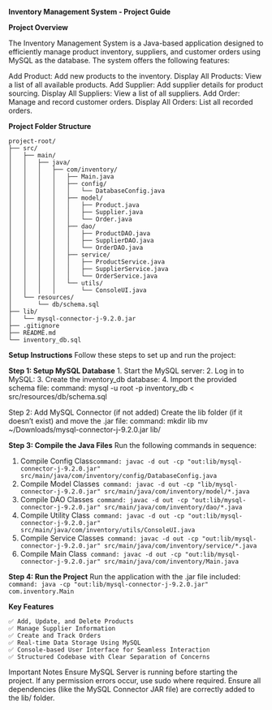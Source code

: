 **Inventory Management System - Project Guide**

**Project Overview**

The Inventory Management System is a Java-based application designed to efficiently manage product inventory, suppliers, and customer orders using MySQL as the database. 
The system offers the following features:

Add Product: Add new products to the inventory.
Display All Products: View a list of all available products.
Add Supplier: Add supplier details for product sourcing.
Display All Suppliers: View a list of all suppliers.
Add Order: Manage and record customer orders.
Display All Orders: List all recorded orders.


**Project Folder Structure**
```
project-root/
├── src/
│   ├── main/
│   │   ├── java/
│   │   │   ├── com/inventory/
│   │   │   │   ├── Main.java
│   │   │   │   ├── config/
│   │   │   │   │   └── DatabaseConfig.java
│   │   │   │   ├── model/
│   │   │   │   │   ├── Product.java
│   │   │   │   │   ├── Supplier.java
│   │   │   │   │   └── Order.java
│   │   │   │   ├── dao/
│   │   │   │   │   ├── ProductDAO.java
│   │   │   │   │   ├── SupplierDAO.java
│   │   │   │   │   └── OrderDAO.java
│   │   │   │   ├── service/
│   │   │   │   │   ├── ProductService.java
│   │   │   │   │   ├── SupplierService.java
│   │   │   │   │   └── OrderService.java
│   │   │   │   └── utils/
│   │   │   │       └── ConsoleUI.java
│   └── resources/
│       └── db/schema.sql
├── lib/
│   └── mysql-connector-j-9.2.0.jar
├── .gitignore
├── README.md
└── inventory_db.sql
```
**Setup Instructions**
Follow these steps to set up and run the project:

**Step 1: Setup MySQL Database**
	1.	Start the MySQL server:
 	2.	Log in to MySQL:
  3.	Create the inventory_db database:
  4.	Import the provided schema file:
    command: mysql -u root -p inventory_db < src/resources/db/schema.sql

Step 2: Add MySQL Connector (if not added)
Create the lib folder (if it doesn’t exist) and move the .jar file:
    command: mkdir lib
             mv ~/Downloads/mysql-connector-j-9.2.0.jar lib/

**Step 3: Compile the Java Files**
Run the following commands in sequence:
1. Compile Config Class```
   command: javac -d out -cp "out:lib/mysql-connector-j-9.2.0.jar" src/main/java/com/inventory/config/DatabaseConfig.java ```
3. Compile Model Classes```
   command: javac -d out -cp "lib/mysql-connector-j-9.2.0.jar" src/main/java/com/inventory/model/*.java```
4. Compile DAO Classes```
   command: javac -d out -cp "out:lib/mysql-connector-j-9.2.0.jar" src/main/java/com/inventory/dao/*.java```
5. Compile Utility Class```
   command: javac -d out -cp "out:lib/mysql-connector-j-9.2.0.jar" src/main/java/com/inventory/utils/ConsoleUI.java```
6. Compile Service Classes```
   command: javac -d out -cp "out:lib/mysql-connector-j-9.2.0.jar" src/main/java/com/inventory/service/*.java```
7. Compile Main Class```
   command: javac -d out -cp "out:lib/mysql-connector-j-9.2.0.jar" src/main/java/com/inventory/Main.java```

**Step 4: Run the Project**
Run the application with the .jar file included:```
command: java -cp "out:lib/mysql-connector-j-9.2.0.jar" com.inventory.Main```
 
**Key Features**
```
✅ Add, Update, and Delete Products
✅ Manage Supplier Information
✅ Create and Track Orders
✅ Real-time Data Storage Using MySQL
✅ Console-based User Interface for Seamless Interaction
✅ Structured Codebase with Clear Separation of Concerns
```
Important Notes
Ensure MySQL Server is running before starting the project.
If any permission errors occur, use sudo where required.
Ensure all dependencies (like the MySQL Connector JAR file) are correctly added to the lib/ folder.


